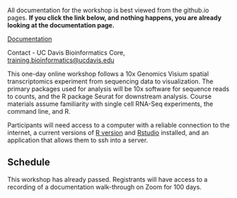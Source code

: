 All documentation for the workshop is best viewed from the github.io pages. **If you click the link below, and nothing happens, you are already looking at the documentation page.**

[Documentation](https://ucdavis-bioinformatics-training.github.io/2023-December-Spatial/)

Contact - UC Davis Bioinformatics Core, [training.bioinformatics@ucdavis.edu](mailto:training.bioinformatics@ucdavis.edu)

This one-day online workshop follows a 10x Genomics Visium spatial transcriptomics experiment from sequencing data to visualization. The primary packages used for analysis will be 10x software for sequence reads to counts, and the R package Seurat for downstream analysis. Course materials assume familiarity with single cell RNA-Seq experiments, the command line, and R.

Participants will need access to a computer with a reliable connection to the internet, a current versions of [R version](https://cloud.r-project.org/) and [Rstudio](https://rstudio.com/products/rstudio/download/#download) installed, and an application that allows them to ssh into a server.

## Schedule

This workshop has already passed. Registrants will have access to a recording of a documentation walk-through on Zoom for 100 days.
